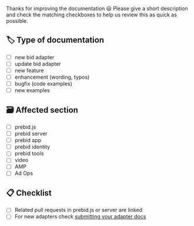 Thanks for improving the documentation 😃
Please give a short description and check the matching checkboxes to help us review this as quick as possible.

## 🏷 Type of documentation

- [ ] new bid adapter
- [ ] update bid adapter
- [ ] new feature
- [ ] enhancement (wording, typos)
- [ ] bugfix (code examples)
- [ ] new examples

## 🗃 Affected section

- [ ] prebid.js
- [ ] prebid server
- [ ] prebid app
- [ ] prebid identity
- [ ] prebid tools
- [ ] video
- [ ] AMP
- [ ] Ad Ops

## 📋 Checklist

- [ ] Related pull requests in prebid.js or server are linked
- [ ] For new adapters check [submitting your adapter docs](https://docs.prebid.org/dev-docs/bidder-adaptor.html#submitting-your-adapter)
